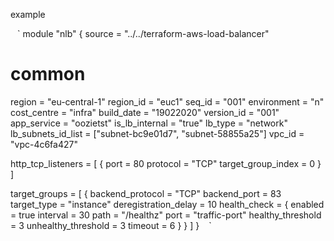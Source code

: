 
example 

 ` ` `
module "nlb" {
  source = "../../terraform-aws-load-balancer"
  # common
  region             = "eu-central-1"
  region_id          = "euc1"
  seq_id             = "001"
  environment        = "n"
  cost_centre        = "infra"
  build_date         = "19022020"
  version_id         = "001"
  app_service        = "oozietst"
  is_lb_internal     = "true"
  lb_type            = "network"
  lb_subnets_id_list = ["subnet-bc9e01d7", "subnet-58855a25"]
  vpc_id             = "vpc-4c6fa427"

  http_tcp_listeners = [
    {
      port               = 80
      protocol           = "TCP"
      target_group_index = 0
    }
  ]
  
  target_groups = [
   {
      backend_protocol     = "TCP"
      backend_port         = 83
      target_type          = "instance"
      deregistration_delay = 10
      health_check = {
        enabled             = true
        interval            = 30
        path                = "/healthz"
        port                = "traffic-port"
        healthy_threshold   = 3
        unhealthy_threshold = 3
        timeout             = 6
      }
    }
  ]
}
 ` ` `